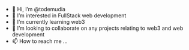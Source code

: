 - 👋 Hi, I’m @todemudia
- 👀 I’m interested in FullStack web development
- 🌱 I’m currently learning web3
- 💞️ I’m looking to collaborate on any projects relating to web3 and web development
- 📫 How to reach me ...

<!---
todemudia/todemudia is a ✨ special ✨ repository because its `README.md` (this file) appears on your GitHub profile.
You can click the Preview link to take a look at your changes.
--->

